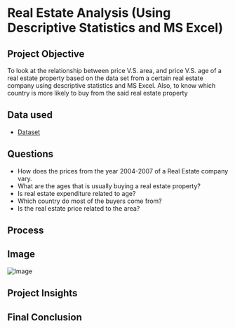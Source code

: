 # Real Estate Analysis (Using Descriptive Statistics and MS Excel)
## Project Objective
To look at the relationship between price V.S. area, and price V.S. age of a real estate property based on the data set from a certain real estate company using descriptive statistics and MS Excel. Also, to know which country is more likely to buy from the said real estate property

## Data used
- <a href = "https://github.com/pagonzales/Data_Science_Project_Descriptive_Statistics_RealEstate_Analysis/blob/main/Database.xlsx">Dataset</a>
## Questions
- How does the prices from the year 2004-2007 of a Real Estate company vary.
- What are the ages that is usually buying a real estate property?
- Is real estate expenditure related to age?
- Which country do most of the buyers come from?
- Is the real estate price related to the area?

## Process

## Image
![Image](https://github.com/user-attachments/assets/bcb8fb47-48f4-45f0-b4d7-29d2c05d51a4)




## Project Insights

## Final Conclusion
